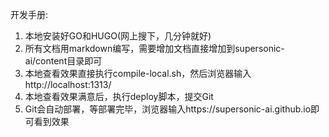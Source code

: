 开发手册:
1. 本地安装好GO和HUGO(网上搜下，几分钟就好)
2. 所有文档用markdown编写，需要增加文档直接增加到supersonic-ai/content目录即可
3. 本地查看效果直接执行compile-local.sh，然后浏览器输入http://localhost:1313/
4. 本地查看效果满意后，执行deploy脚本，提交Git
5. Git会自动部署，等部署完毕，浏览器输入https://supersonic-ai.github.io即可看到效果